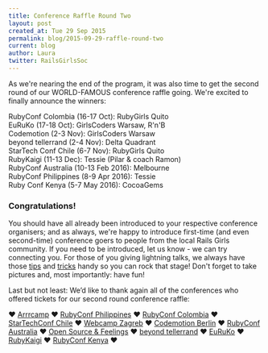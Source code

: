 ```yaml
---
title: Conference Raffle Round Two
layout: post
created_at: Tue 29 Sep 2015
permalink: blog/2015-09-29-raffle-round-two
current: blog
author: Laura
twitter: RailsGirlsSoc
---
```


As we're nearing the end of the program, it was also time to get the second round of our WORLD-FAMOUS conference raffle going. We're excited to finally announce the winners:

RubyConf Colombia (16-17 Oct): RubyGirls Quito  
EuRuKo (17-18 Oct): GirlsCoders Warsaw, R'n'B  
Codemotion (2-3 Nov): GirlsCoders Warsaw  
beyond tellerrand (2-4 Nov): Delta Quadrant  
StarTech Conf Chile (6-7 Nov): RubyGirls Quito  
RubyKaigi (11-13 Dec): Tessie (Pilar & coach Ramon)  
RubyConf Australia (10-13 Feb 2016): Melbourne  
RubyConf Philippines (8-9 Apr 2016): Tessie  
Ruby Conf Kenya (5-7 May 2016): CocoaGems  


### Congratulations!

You should have all already been introduced to your respective conference organisers; and as always, we're happy to introduce first-time (and even second-time) conference goers to people from the local Rails Girls community. If you need to be introduced, let us know - we can try connecting you. For those of you giving lightning talks, we always have those [tips](http://railsgirlssummerofcode.org/blog/talk/) and [tricks](http://railsgirlssummerofcode.org/blog/2014-07-29-talk-tips/) handy so you can rock that stage! Don't forget to take pictures and, most importantly: have fun! 

Last but not least: We’d like to thank again all of the conferences who offered tickets for our second round conference raffle: 

&hearts; [Arrrcamp](http://2015.arrrrcamp.be) &hearts; [RubyConf Philippines](http://rubyconf.ph​) &hearts; [RubyConf Colombia](http://www.rubyconf.co) &hearts; [StarTechConf Chile](http://www.startechconf.com/) &hearts; [Webcamp Zagreb](https://2015.webcampzg.org) &hearts; [Codemotion Berlin](http://berlin2015.codemotionworld.com) &hearts; [RubyConf Australia](http://www.rubyconf.org.au/2016) &hearts; [Open Source & Feelings](http://osfeels.com/) &hearts; [beyond tellerrand](http://www.beyondtellerrand.com/) &hearts; [EuRuKo](http://www.euruko2015.org/) &hearts; [RubyKaigi](http://www.rubykaigi.org/2015) &hearts; [RubyConf Kenya](http://rubyconf.nairuby.org/2015) &hearts;